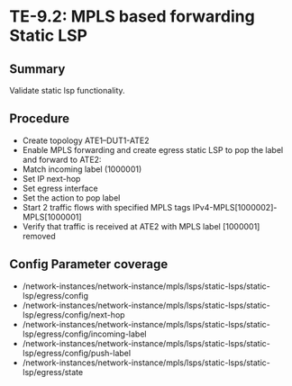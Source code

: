 # TE-9.2: MPLS based forwarding Static LSP

## Summary

Validate static lsp functionality.

## Procedure

*  Create topology ATE1–DUT1-ATE2
*  Enable MPLS forwarding and create egress static LSP to pop the label and forward to ATE2:
*  Match incoming label (1000001)
*  Set IP next-hop
*  Set egress interface
*  Set the action to pop label
*  Start 2 traffic flows with specified MPLS tags IPv4-MPLS[1000002]-MPLS[1000001]
*  Verify that traffic is received at ATE2 with MPLS label [1000001] removed


## Config Parameter coverage

*   /network-instances/network-instance/mpls/lsps/static-lsps/static-lsp/egress/config
*   /network-instances/network-instance/mpls/lsps/static-lsps/static-lsp/egress/config/next-hop
*   /network-instances/network-instance/mpls/lsps/static-lsps/static-lsp/egress/config/incoming-label
*   /network-instances/network-instance/mpls/lsps/static-lsps/static-lsp/egress/config/push-label
*   /network-instances/network-instance/mpls/lsps/static-lsps/static-lsp/egress/state
